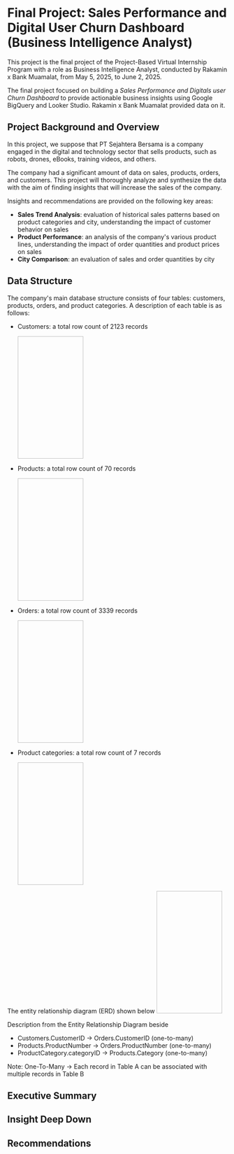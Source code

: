 # Final Project: Sales Performance and Digital User Churn Dashboard (Business Intelligence Analyst)

This project is the final project of the Project-Based Virtual Internship Program with a role as Business Intelligence Analyst, conducted by Rakamin x Bank Muamalat, from May 5, 2025, to June 2, 2025. 

The final project focused on building a _Sales Performance and Digitals user Churn Dashboard_ to provide actionable business insights using Google BigQuery and Looker Studio. Rakamin x Bank Muamalat provided data on it. 

## Project Background and Overview
In this project, we suppose that PT Sejahtera Bersama is a company engaged in the digital and technology sector that sells products, such as robots, drones, eBooks, training videos, and others. 

The company had a significant amount of data on sales, products, orders, and customers. This project will thoroughly analyze and synthesize the data with the aim of finding insights that will increase the sales of the company.

Insights and recommendations are provided on the following key areas:
- **Sales Trend Analysis**: evaluation of historical sales patterns based on product categories and city, understanding the impact of customer behavior on sales
- **Product Performance**: an analysis of the company's various product lines, understanding the impact of order quantities and product prices on sales  
- **City Comparison**: an evaluation of sales and order quantities by city

## Data Structure
The company's main database structure consists of four tables: customers, products, orders, and product categories. A description of each table is as follows:
- Customers: a total row count of 2123 records

  <img scr="https://github.com/user-attachments/assets/b6ae7edf-b432-4068-8cc4-5db3f040ea1a" width="150" height="280">
- Products: a total row count of 70 records

  <img scr="https://github.com/user-attachments/assets/d6f9f813-7705-4f86-9854-f9a2b92a26ac" width="150" height="280">
- Orders: a total row count of 3339 records

  <img scr="https://github.com/user-attachments/assets/aef68248-ba82-468b-ac0d-9609090acdcc" width="150" height="280">
- Product categories: a total row count of 7 records

  <img scr="https://github.com/user-attachments/assets/2289f0a4-df4e-42e7-afd1-8eedae293cdb" width="150" height="280">

The entity relationship diagram (ERD) shown below
<img scr="https://github.com/user-attachments/assets/2955899e-02d3-49cf-82de-5fdb53f0bc2b" width="150" height="280">

Description from the Entity Relationship Diagram beside
- Customers.CustomerID → Orders.CustomerID (one-to-many)
- Products.ProductNumber → Orders.ProductNumber (one-to-many)
- ProductCategory.categoryID → Products.Category (one-to-many)

Note: One-To-Many → Each record in Table A can be associated with multiple records in Table B

## Executive Summary

## Insight Deep Down

## Recommendations

